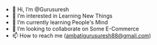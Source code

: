 - 👋 Hi, I’m @Gurusuresh
- 👀 I’m interested in Learning New Things
- 🌱 I’m currently learning People's Mind
- 💞️ I’m looking to collaborate on Some E-Commerce
- 📫 How to reach me (ambatigurusuresh88@gmail.com)

<!---
Gurusuresh/Gurusuresh is a ✨ special ✨ repository because its `README.md` (this file) appears on your GitHub profile.
You can click the Preview link to take a look at your changes.
--->
